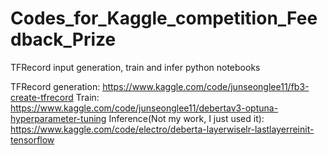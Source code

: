 # Codes_for_Kaggle_competition_Feedback_Prize
TFRecord input generation, train and infer python notebooks

TFRecord generation: https://www.kaggle.com/code/junseonglee11/fb3-create-tfrecord
Train: https://www.kaggle.com/code/junseonglee11/debertav3-optuna-hyperparameter-tuning
Inference(Not my work, I just used it): https://www.kaggle.com/code/electro/deberta-layerwiselr-lastlayerreinit-tensorflow
